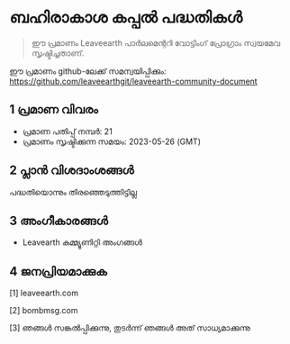 # ബഹിരാകാശ കപ്പൽ പദ്ധതികൾ

>ഈ പ്രമാണം Leaveearth പാർലമെന്ററി വോട്ടിംഗ് പ്രോഗ്രാം സ്വയമേവ സൃഷ്ടിച്ചതാണ്.

ഈ പ്രമാണം github-ലേക്ക് സമന്വയിപ്പിക്കും: https://github.com/leaveearthgit/leaveearth-community-document

## 1 പ്രമാണ വിവരം

- പ്രമാണ പതിപ്പ് നമ്പർ: 21
- പ്രമാണം സൃഷ്ടിക്കുന്ന സമയം: 2023-05-26 (GMT)

## 2 പ്ലാൻ വിശദാംശങ്ങൾ

പദ്ധതിയൊന്നും തിരഞ്ഞെടുത്തിട്ടില്ല

## 3 അംഗീകാരങ്ങൾ
* Leavearth കമ്മ്യൂണിറ്റി അംഗങ്ങൾ

## 4 ജനപ്രിയമാക്കുക
[1] leaveearth.com

[2] bombmsg.com

[3] ഞങ്ങൾ സങ്കൽപ്പിക്കുന്നു, തുടർന്ന് ഞങ്ങൾ അത് സാധ്യമാക്കുന്നു